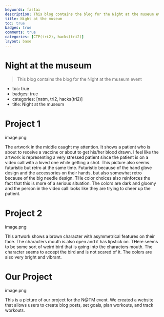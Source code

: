 ```yaml
---
keywords: fastai
description: This blog contains the blog for the Night at the museum event
title: Night at the museum
toc: true
badges: true 
comments: true 
categories: [CTP(tri2), hacks(tri2)]
layout: base
---
```


# Night at the museum
> This blog contains the blog for the Night at the museum event
- toc: true
- badges: true
- categories: [natm, tri2, hacks(tri2)]
- title: Night at the museum 

# Project 1

image.png

The artwork in the middle caught my attention. It shows a patient who is about to receive a vaccine or about to get his/her blood drawn. I feel like the artwork is representing a very stressed patient since the patient is on a video call with a loved one while getting a shot. This picture also seems futuristic but retro at the same time. Futuristic because of the hand glove design and the accessories on their hands, but also somewhat retro because of the big needle design. THe color choices also reinforces the fact that this is more of a serious situation. The colors are dark and gloomy and the person in the video call looks like they are trying to cheer up the patient. 

# Project 2 

image.png

This artwork shows a brown character with asymmetrical features on their face. The characters mouth is also open and it has lipstick on. THere seems to be some sort of weird bird that is going into the characters mouth. The character seems to accept the bird and is not scared of it. The colors are also very bright and vibrant.

# Our Project

image.png

This is a picture of our project for the N@TM event. We created a website that allows users to create blog posts, set goals, plan workouts, and track workouts. 